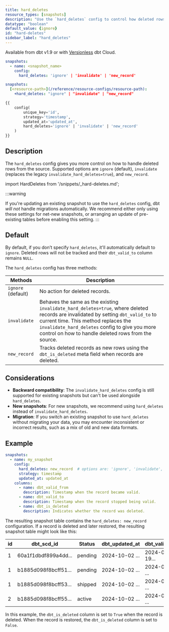 ```yaml
---
title: hard_deletes
resource_types: [snapshots]
description: "Use the `hard_deletes` config to control how deleted rows are tracked in your snapshot table."
datatype: "boolean"
default_value: {ignore}
id: "hard-deletes"
sidebar_label: "hard_deletes"
---
```


Available from dbt v1.9 or with [Versionless](/docs/dbt-versions/upgrade-dbt-version-in-cloud#versionless) dbt Cloud.


<File name='snapshots/schema.yml'>

```yaml
snapshots:
  - name: <snapshot_name>
    config:
      hard_deletes: 'ignore' | 'invalidate' | 'new_record'
```
</File>

<File name='dbt_project.yml'>

```yml
snapshots:
  [<resource-path>](/reference/resource-configs/resource-path):
    +hard_deletes: "ignore" | "invalidate" | "new_record"
```

</File>

<File name='snapshots/<filename>.sql'>

```sql
{{
    config(
        unique_key='id',
        strategy='timestamp',
        updated_at='updated_at',
        hard_deletes='ignore' | 'invalidate' | 'new_record'
    )
}}
```

</File>


## Description

The `hard_deletes` config gives you more control on how to handle deleted rows from the source. Supported options are `ignore` (default), `invalidate` (replaces the legacy `invalidate_hard_deletes=true`), and `new_record`.

import HardDeletes from '/snippets/_hard-deletes.md';

<HardDeletes />

:::warning

If you're updating an existing snapshot to use the `hard_deletes` config, dbt _will not_ handle migrations automatically. We recommend either only using these settings for net-new snapshots, or arranging an update of pre-existing tables before enabling this setting.
:::

## Default

By default, if you don’t specify `hard_deletes`, it'll automatically default to `ignore`. Deleted rows will not be tracked and their `dbt_valid_to` column remains `NULL`.

The `hard_deletes` config has three methods:

| Methods | Description |
| --------- | ----------- |
| `ignore` (default) | No action for deleted records. |
| `invalidate` | Behaves the same as the existing `invalidate_hard_deletes=true`, where deleted records are invalidated by setting `dbt_valid_to` to current time. This method replaces the `invalidate_hard_deletes` config to give you more control on how to handle deleted rows from the source. |
| `new_record` | Tracks deleted records as new rows using the `dbt_is_deleted` meta field when records are deleted.|

## Considerations
- **Backward compatibility**: The `invalidate_hard_deletes` config is still supported for existing snapshots but can't be used alongside `hard_deletes`.
- **New snapshots**: For new snapshots, we recommend using `hard_deletes` instead of `invalidate_hard_deletes`.
- **Migration**: If you switch an existing snapshot to use `hard_deletes` without migrating your data, you may encounter inconsistent or incorrect results, such as a mix of old and new data formats.

## Example

<File name='snapshots/schema.yml'>

```yaml
snapshots:
  - name: my_snapshot
    config:
      hard_deletes: new_record  # options are: 'ignore', 'invalidate', or 'new_record'
      strategy: timestamp
      updated_at: updated_at
    columns:
      - name: dbt_valid_from
        description: Timestamp when the record became valid.
      - name: dbt_valid_to
        description: Timestamp when the record stopped being valid.
      - name: dbt_is_deleted
        description: Indicates whether the record was deleted.
```

</File>

The resulting snapshot table contains the `hard_deletes: new_record` configuration. If a record is deleted and later restored, the resulting snapshot table might look like this:

| id | dbt_scd_id           |   Status | dbt_updated_at       |   dbt_valid_from    |     dbt_valid_to     | dbt_is_deleted | 
| -- | -------------------- | -----    | -------------------- | --------------------| -------------------- | ----------- |
|  1 | 60a1f1dbdf899a4dd... | pending  | 2024-10-02 ...       | 2024-05-19...       | 2024-05-20 ...       | False       | 
|  1 | b1885d098f8bcff51... | pending  | 2024-10-02 ...       | 2024-05-20 ...      | 2024-06-03 ...       | True        | 
|  1 | b1885d098f8bcff53... | shipped  | 2024-10-02 ...       | 2024-06-03 ...      |                      | False       | 
|  2 | b1885d098f8bcff55... | active   | 2024-10-02 ...       | 2024-05-19 ...      |                      | False       | 
 
In this example, the `dbt_is_deleted` column is set to `True` when the record is deleted. When the record is restored, the `dbt_is_deleted` column is set to `False`.
